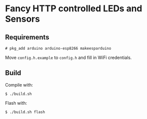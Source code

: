 # Fancy HTTP controlled LEDs and Sensors

## Requirements

```
# pkg_add arduino arduino-esp8266 makeesparduino
```

Move `config.h.example` to `config.h` and fill in WiFi credentials.

## Build

Compile with:

```
$ ./build.sh
```

Flash with:

```
$ ./build.sh flash
```
